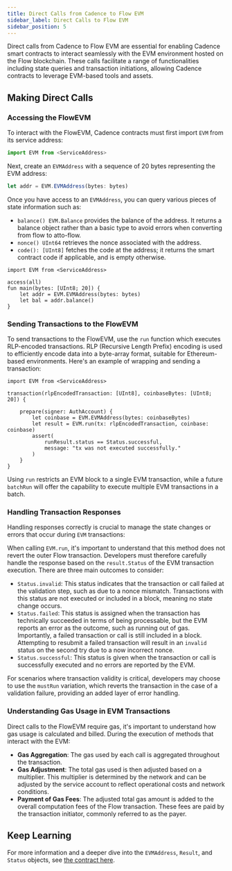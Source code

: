 ```yaml
---
title: Direct Calls from Cadence to Flow EVM
sidebar_label: Direct Calls to Flow EVM
sidebar_position: 5
---
```


Direct calls from Cadence to Flow EVM are essential for enabling Cadence smart contracts to interact seamlessly with the EVM environment hosted on the Flow blockchain. These calls facilitate a range of functionalities including state queries and transaction initiations, allowing Cadence contracts to leverage EVM-based tools and assets.

## Making Direct Calls

### Accessing the FlowEVM

To interact with the FlowEVM, Cadence contracts must first import `EVM` from its service address:

```js
import EVM from <ServiceAddress>
```

Next, create an `EVMAddress` with a sequence of 20 bytes representing the EVM address:

```js
let addr = EVM.EVMAddress(bytes: bytes)
```

Once you have access to an `EVMAddress`, you can query various pieces of state information such as:

- `balance() EVM.Balance` provides the balance of the address. It returns a balance object rather than a basic type to avoid errors when converting from flow to atto-flow.
- `nonce() UInt64`  retrieves the nonce associated with the address.
- `code(): [UInt8]` fetches the code at the address; it returns the smart contract code if applicable, and is empty otherwise.

```
import EVM from <ServiceAddress>

access(all)
fun main(bytes: [UInt8; 20]) {
    let addr = EVM.EVMAddress(bytes: bytes)
    let bal = addr.balance()
}
```

### Sending Transactions to the FlowEVM

To send transactions to the FlowEVM, use the `run` function which executes RLP-encoded transactions. RLP (Recursive Length Prefix) encoding is used to efficiently encode data into a byte-array format, suitable for Ethereum-based environments. Here's an example of wrapping and sending a transaction:

```
import EVM from <ServiceAddress>

transaction(rlpEncodedTransaction: [UInt8], coinbaseBytes: [UInt8; 20]) {

    prepare(signer: AuthAccount) {
        let coinbase = EVM.EVMAddress(bytes: coinbaseBytes)
        let result = EVM.run(tx: rlpEncodedTransaction, coinbase: coinbase)
        assert(
            runResult.status == Status.successful,
            message: "tx was not executed successfully."
        )
    }
}
```

Using `run` restricts an EVM block to a single EVM transaction, while a future `batchRun` will offer the capability to execute multiple EVM transactions in a batch.

### Handling Transaction Responses

Handling responses correctly is crucial to manage the state changes or errors that occur during `EVM` transactions:

When calling `EVM.run`, it's important to understand that this method does not revert the outer Flow transaction. Developers must therefore carefully handle the response based on the `result.Status` of the EVM transaction execution. There are three main outcomes to consider:

- `Status.invalid`: This status indicates that the transaction or call failed at the validation step, such as due to a nonce mismatch. Transactions with this status are not executed or included in a block, meaning no state change occurs.
- `Status.failed`: This status is assigned when the transaction has technically succeeded in terms of being processable, but the EVM reports an error as the outcome, such as running out of gas. Importantly, a failed transaction or call is still included in a block. Attempting to resubmit a failed transaction will result in an `invalid` status on the second try due to a now incorrect nonce.
- `Status.successful`: This status is given when the transaction or call is successfully executed and no errors are reported by the EVM.

For scenarios where transaction validity is critical, developers may choose to use the `mustRun` variation, which reverts the transaction in the case of a validation failure, providing an added layer of error handling.

### Understanding Gas Usage in EVM Transactions

Direct calls to the FlowEVM require gas, it's important to understand how gas usage is calculated and billed. During the execution of methods that interact with the EVM:

- **Gas Aggregation**: The gas used by each call is aggregated throughout the transaction.
- **Gas Adjustment**: The total gas used is then adjusted based on a multiplier. This multiplier is determined by the network and can be adjusted by the service account to reflect operational costs and network conditions.
- **Payment of Gas Fees**: The adjusted total gas amount is added to the overall computation fees of the Flow transaction. These fees are paid by the transaction initiator, commonly referred to as the payer.

## Keep Learning

For more information and a deeper dive into the `EVMAddress`, `Result`, and `Status` objects, see [the contract here](https://github.com/onflow/flow-go/blob/feature/stable-cadence/fvm/evm/stdlib/contract.cdc).